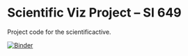 # Scientific Viz Project – SI 649

Project code for the scientific a c t i v e.

[![Binder](https://mybinder.org/badge_logo.svg)](https://mybinder.org/v2/gh/nketchum/SI649P2.git/main?labpath=project.ipynb)
